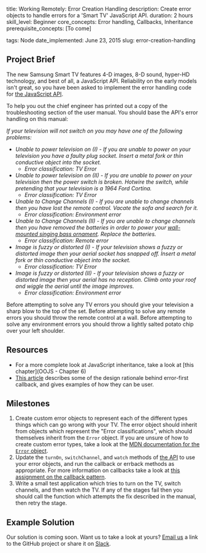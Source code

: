 title:                  Working Remotely: Error Creation Handling
description:            Create error objects to handle errors for a 'Smart TV' JavaScript API. 
duration:               2 hours
skill_level:            Beginner
core_concepts:          Error handling, Callbacks, Inheritance
prerequisite_concepts:  [To come]

tags: Node
date_implemented:       June 23, 2015
slug:                   error-creation-handling


## Project Brief

The new Samsung Smart TV features 4-D images, 8-D sound, hyper-HD technology, and best of all, a JavaScript API.  Reliability on the early models isn't great, so you have been asked to implement the error handling code for [the JavaScript API](https://gist.github.com/oampo/5c76f5df3bcb7ee8cc8d).

To help you out the chief engineer has printed out a copy of the troubleshooting section of the user manual.  You should base the API's error handling on this manual:

<i>
 If your television will not switch on you may have one of the following problems:

 * *Unable to power television on (I)* - If you are unable to power on your television you have a faulty plug socket.  Insert a metal fork or thin conductive object into the socket.
     - Error classification: TV Error
 * *Unable to power television on (II)* - If you are unable to power on your television then the power switch is broken.  Hotwire the switch, while pretending that your television is a 1964 Ford Cortina.
     - Error classification: TV Error
* *Unable to Change Channels (I)* - If you are unable to change channels then you have lost the remote control.  Vacate the sofa and search for it.
     - Error classification: Environment error
 * *Unable to Change Channels (II)* - If you are unable to change channels then you have removed the batteries in order to power your [wall-mounted singing bass ornament](https://www.youtube.com/watch?v=XhB6ifx1B4A).  Replace the batteries.
     - Error classification: Remote error
 * *Image is fuzzy or distorted (I)* - If your television shows a fuzzy or distorted image then your aerial socket has snapped off.  Insert a metal fork or thin conductive object into the socket.
     - Error classification: TV Error
 * *Image is fuzzy or distorted (II)* - If your television shows a fuzzy or distorted image then your aerial has no reception.  Climb onto your roof and wiggle the aerial until the image improves.
     - Error classification: Environment error
</i>

 Before attempting to solve any TV errors you should give your television a sharp blow to the top of the set.
 Before attempting to solve any remote errors you should throw the remote control at a wall.
 Before attempting to solve any environment errors you should throw a lightly salted potato chip over your left shoulder.

## Resources

* For a more complete look at JavaScript inheritance, take a look at [this chapter](OOJS - Chapter 6)
* [This article](http://thenodeway.io/posts/understanding-error-first-callbacks) describes some of the design rationale behind error-first callback, and gives examples of how they can be user.

## Milestones

1. Create custom error objects to represent each of the different types things which can go wrong with your TV.  The error object should inherit from objects which represent the "Error classifications", which should themselves inherit from the `Error` object.  If you are unsure of how to create custom error types, take a look at the [MDN documentation for the `Error` object](https://developer.mozilla.org/en-US/docs/Web/JavaScript/Reference/Global_Objects/Error).
2. Update the `turnOn`, `switchChannel`, and `watch` methods of [the API](gist) to use your error objects, and run the callback or errback methods as appropriate.  For more information on callbacks take a look at [this assignment on the callback pattern](https://courses.thinkful.com/node-001v4/assignment/4.2.2).
3. Write a small test application which tries to turn on the TV, switch channels, and then watch the TV.  If any of the stages fail then you should call the function which attempts the fix described in the manual, then retry the stage.

## Example Solution

Our solution is coming soon. Want us to take a look at yours? [Email us](dan@thinkful.com) a link to the GitHub project or share it on [Slack](https://thinkful-students.slack.com).

